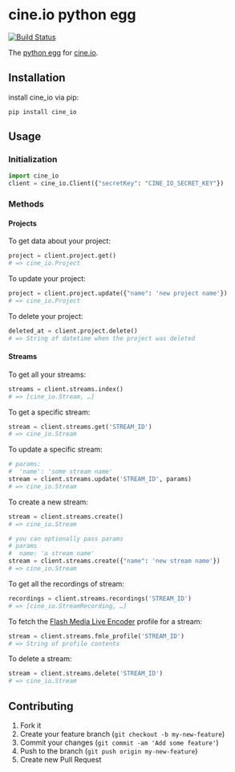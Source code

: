 # cine.io python egg

[![Build Status](https://travis-ci.org/cine-io/cineio-python.svg?branch=master)](https://travis-ci.org/cine-io/cineio-python)

The [python egg](https://pypi.python.org/pypi/cine_io) for [cine.io](cine.io).

## Installation

install cine_io via pip:

    pip install cine_io

## Usage

### Initialization

```python
import cine_io
client = cine_io.Client({"secretKey": "CINE_IO_SECRET_KEY"})
```

### Methods

#### Projects

To get data about your project:

```python
project = client.project.get()
# => cine_io.Project
```

To update your project:

```python
project = client.project.update({"name": 'new project name'})
# => cine_io.Project
```

To delete your project:

```python
deleted_at = client.project.delete()
# => String of datetime when the project was deleted
```

#### Streams

To get all your streams:

```python
streams = client.streams.index()
# => [cine_io.Stream, …]
```

To get a specific stream:

```python
stream = client.streams.get('STREAM_ID')
# => cine_io.Stream
```

To update a specific stream:

```python
# params:
#  'name': 'some stream name'
stream = client.streams.update('STREAM_ID', params)
# => cine_io.Stream
```

To create a new stream:

```python
stream = client.streams.create()
# => cine_io.Stream
```

```python
# you can optionally pass params
# params
#  name: 'a stream name'
stream = client.streams.create({"name": 'new stream name'})
# => cine_io.Stream
```

To get all the recordings of stream:

```python
recordings = client.streams.recordings('STREAM_ID')
# => [cine_io.StreamRecording, …]
```


To fetch the [Flash Media Live Encoder](http://www.adobe.com/products/flash-media-encoder.html) profile for a stream:

```python
stream = client.streams.fmle_profile('STREAM_ID')
# => String of profile contents
```

To delete a stream:

```python
stream = client.streams.delete('STREAM_ID')
# => cine_io.Stream
```

## Contributing

1. Fork it
2. Create your feature branch (`git checkout -b my-new-feature`)
3. Commit your changes (`git commit -am 'Add some feature'`)
4. Push to the branch (`git push origin my-new-feature`)
5. Create new Pull Request
